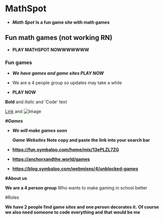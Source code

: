 
# MathSpot
- ***Math Spot*** **Is a fun game site with math games**
## Fun math games (not working RN) 
- **PLAY MATHSPOT NOWWWWWWW**
### Fun games

- **_We have games and game sites PLAY NOW_**

- We are a 4 people group so updates may take a while
- **PLAY NOW** 

**Bold** and _Italic_ and 'Code' text

[Link](url) and ![Image](src)




***#Games***
- ***We will make games soon***

  ***Game Websites***
**Note copy and paste the link into your search bar**

- **https://fun.symbaloo.com/home/mix/13ePLZL7ZG**

-  **https://anchorxandthe.world/games**

- **https://blog.symbaloo.com/webmixes/4/unblocked-games**


**#About us**

**We are a 4 person group** Who wants to make gaming in school better

#Roles

**We have 2 people find game sites and one person decorates it.** **Of course we also need someone to code everything and that would be me**
    
